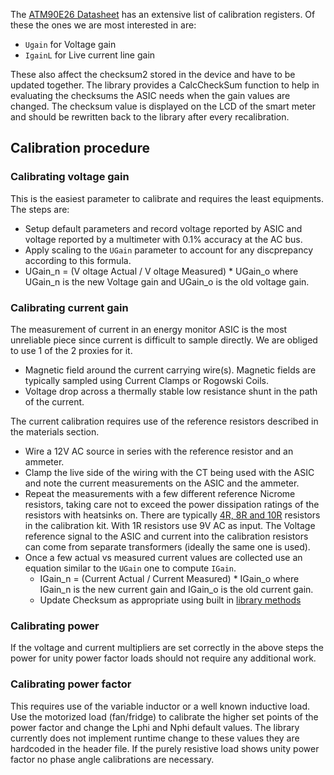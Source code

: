 The [ATM90E26 Datasheet](http://ww1.microchip.com/downloads/en/DeviceDoc/Atmel-46002-SE-M90E26-Datasheet.pdf) has an extensive list of calibration registers.
Of these the ones we are most interested in are:

- `Ugain` for Voltage gain
- `IgainL` for Live current line gain

These also affect the checksum2 stored in the device and have to be updated together.
The library provides a CalcCheckSum function to help in evaluating the checksums the ASIC needs when the gain values are changed.
The checksum value is displayed on the LCD of the smart meter and should be rewritten back to the library after every recalibration.

## Calibration procedure

### Calibrating voltage gain

This is the easiest parameter to calibrate and requires the least equipments.
The steps are:

- Setup default parameters and record voltage reported by ASIC and voltage reported by a multimeter with 0.1% accuracy at the AC bus.
- Apply scaling to the `UGain` parameter to account for any discprepancy according to this formula.
- UGain_n = (V oltage Actual / V oltage Measured) * UGain_o where UGain_n is the new Voltage gain and UGain_o is the old voltage gain.

### Calibrating current gain

The measurement of current in an energy monitor ASIC is the most unreliable piece since current is difficult to sample directly.
We are obliged to use 1 of the 2 proxies for it.

- Magnetic field around the current carrying wire(s).
  Magnetic fields are typically sampled using Current Clamps or Rogowski Coils.
- Voltage drop across a thermally stable low resistance shunt in the path of the current.

The current calibration requires use of the reference resistors described in the materials section.

- Wire a 12V AC source in series with the reference resistor and an ammeter.
- Clamp the live side of the wiring with the CT being used with the ASIC and
note the current measurements on the ASIC and the ammeter.
- Repeat the measurements with a few different reference Nicrome resistors, taking care not to exceed the power dissipation ratings of the resistors with heatsinks on.
  There are typically [4R, 8R and 10R](https://au.banggood.com/100W-Watt-Power-Metal-Shell-Case-Wirewound-Resistor-p-89494.html?ID=49543&cur_warehouse=CN) resistors in the calibration kit.
  With 1R resistors use 9V AC as input. The Voltage reference signal to the ASIC and current into the calibration resistors can come from separate transformers (ideally the same one is used).
- Once a few actual vs measured current values are collected use an equation similar to the `UGain` one to compute `IGain`.
  - IGain_n = (Current Actual / Current Measured) * IGain_o where IGain_n is the new current gain and IGain_o is the old current gain.
  - Update Checksum as appropriate using built in [library methods](https://github.com/whatnick/ATM90E26_Arduino/blob/master/docs/Calibration_Software.md)

### Calibrating power

If the voltage and current multipliers are set correctly in the above steps the power for unity power factor loads should not require any additional work.

### Calibrating power factor

This requires use of the variable inductor or a well known inductive load. Use the motorized load (fan/fridge) to calibrate the higher set points of the power factor and change the Lphi and Nphi default values.
The library currently does not implement runtime change to these values they are hardcoded in the header file.
If the purely resistive load shows unity power factor no phase angle calibrations are necessary.
